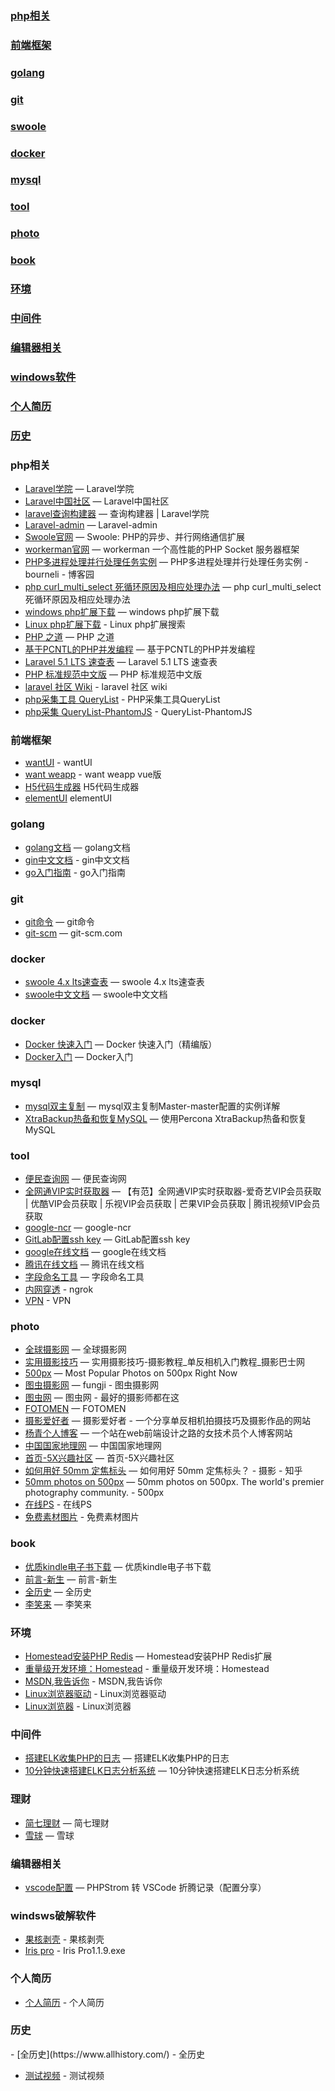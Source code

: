 ### [php相关](#php相关-1)
### [前端框架](#前端框架)
### [golang](#golang)
### [git](#git)
### [swoole](#swoole-1)
### [docker](#docker-1)
### [mysql](#mysql-1)
### [tool](#tool-1)
### [photo](#photo-1)
### [book](#book-1)
### [环境](#环境-1)
### [中间件](#中间件-1)
### [编辑器相关](#编辑器相关-1)
### [windows软件](#windows)
### [个人简历](#个人简历)
### [历史](#历史)

<h3 id='php相关'>php相关</h3>

- [Laravel学院](http://laravelacademy.org/) — Laravel学院
- [Laravel中国社区](http://www.golaravel.com/) — Laravel中国社区
- [laravel查询构建器](http://laravelacademy.org/post/126.html) — 查询构建器 | Laravel学院
- [Laravel-admin](https://laravel-admin.org/docs/zh) — Laravel-admin
- [Swoole官网](http://www.swoole.com/) — Swoole: PHP的异步、并行网络通信扩展
- [workerman官网](http://www.workerman.net/) — workerman 一个高性能的PHP Socket 服务器框架
- [PHP多进程处理并行处理任务实例](http://www.cnblogs.com/bourneli/archive/2012/07/06/2579893.html) — PHP多进程处理并行处理任务实例 - bourneli - 博客园
- [php curl_multi_select 死循环原因及相应处理办法](http://blog.marchtea.com/archives/109) — php curl_multi_select 死循环原因及相应处理办法
- [windows php扩展下载](http://windows.php.net/downloads/pecl/releases/) — windows php扩展下载
- [Linux php扩展下载](http://pecl.php.net/package-search.php) - Linux php扩展搜索
- [PHP 之道](http://laravel-china.github.io/php-the-right-way/) — PHP 之道
- [基于PCNTL的PHP并发编程](http://blog.csdn.net/huyanping/article/details/18280839) — 基于PCNTL的PHP并发编程
- [Laravel 5.1 LTS 速查表](https://cs.phphub.org/#Configuration) — Laravel 5.1 LTS 速查表
- [PHP 标准规范中文版](http://phpfig.p2hp.com/) — PHP 标准规范中文版
- [laravel 社区 Wiki](https://learnku.com/laravel/wikis) - laravel 社区 wiki
- [php采集工具 QueryList](http://querylist.cc/docs/guide/v4/PhantomJS) - PHP采集工具QueryList
- [php采集 QueryList-PhantomJS](https://github.com/jae-jae/QueryList-PhantomJS) - QueryList-PhantomJS

<h3 id='前端框架'>前端框架</h3>

- [wantUI](https://youzan.github.io/vant-weapp/#/intro) - wantUI
- [want weapp](https://vant-contrib.gitee.io/vant/#/zh-CN/quickstart) - want weapp vue版
- [H5代码生成器](http://bbs.magicalcoder.com/) H5代码生成器
- [elementUI](https://element.eleme.cn/2.0/#/zh-CN/component/installation) elementUI

<h3 id='golang'>golang</h3>

- [golang文档](http://www.topgoer.com/) — golang文档
- [gin中文文档](http://wen.topgoer.com/docs/ginkuangjia/ginkuangjia-1c50hfaag99k2) - gin中文文档
- [go入门指南](https://learnku.com/docs/the-way-to-go/book-intro/3560) - go入门指南

<h3 id='git'>git</h3>

- [git命令](https://suyuanen.github.io/2017/02/15/Git指令整理/) — git命令
- [git-scm](https://git-scm.com/book/zh/v2) — git-scm.com


<h3 id='docker'>docker</h3>

- [swoole 4.x lts速查表](https://toxmc.github.io/swoole-cs.github.io/) — swoole 4.x lts速查表
- [swoole中文文档](https://github.com/swoole/swoole-wiki) — swoole中文文档


<h3 id='docker'>docker</h3>

- [Docker 快速入门](http://www.dahouduan.com/2018/08/21/docker-kuai-su-ru-meng/) — Docker 快速入门（精编版）
- [Docker入门](http://www.10tiao.com/html/575/201906/2655824742/1.html) — Docker入门


<h3 id='mysql'>mysql</h3>

- [mysql双主复制](http://www.jbxue.com/article/9705.html) — mysql双主复制Master-master配置的实例详解
- [XtraBackup热备和恢复MySQL](https://willvvv.iteye.com/blog/1544043) — 使用Percona XtraBackup热备和恢复MySQL

<h3 id='tool'>tool</h3>

- [便民查询网](https://www.51240.com/) — 便民查询网
- [全网通VIP实时获取器](http://vip.ufanw.com/) — 【有范】全网通VIP实时获取器-爱奇艺VIP会员获取 | 优酷VIP会员获取 | 乐视VIP会员获取 | 芒果VIP会员获取 | 腾讯视频VIP会员获取
- [google-ncr](http://www.google.com/ncr) — google-ncr
- [GitLab配置ssh key](https://www.cnblogs.com/hafiz/p/8146324.html) — GitLab配置ssh key
- [google在线文档](https://docs.google.com/spreadsheets/u/0/) — google在线文档
- [腾讯在线文档](https://docs.qq.com/desktop/) — 腾讯在线文档
- [字段命名工具](https://unbug.github.io/codelf) — 字段命名工具
- [内网穿透](https://ngrok.com) - ngrok
- [VPN](https://darrenliuwei.github.io/kxsw/) - VPN


<h3 id='photo'>photo</h3>

- [全球摄影网](http://www.g-photography.net/) — 全球摄影网
- [实用摄影技巧](http://www.fsbus.com/) — 实用摄影技巧-摄影教程_单反相机入门教程_摄影巴士网
- [500px](https://500px.com/popular) — Most Popular Photos on 500px Right Now
- [图虫摄影网](https://fungji.tuchong.com/) — fungji - 图虫摄影网
- [图虫网](https://tuchong.com/) — 图虫网 - 最好的摄影师都在这
- [FOTOMEN](http://fotomen.cn/) — FOTOMEN
- [摄影爱好者](http://www.sy2017.com/) — 摄影爱好者 - 一个分享单反相机拍摄技巧及摄影作品的网站
- [杨青个人博客](http://www.yangqq.com/) — 一个站在web前端设计之路的女技术员个人博客网站
- [中国国家地理网](http://www.dili360.com/) — 中国国家地理网
- [首页-5X兴趣社区](http://www.xxxxxbbs.com/index) — 首页-5X兴趣社区
- [如何用好 50mm 定焦标头](http://www.zhihu.com/question/22073785) — 如何用好 50mm 定焦标头？ - 摄影 - 知乎
- [50mm photos on 500px](https://500px.com/search?q=50mm) — 50mm photos on 500px. The world's premier photography community. - 500px
- [在线PS](https://www.photopea.com/) - 在线PS
- [免费素材图片](https://www.pexels.com/zh-cn/) - 免费素材图片


<h3 id='book'>book</h3>

- [优质kindle电子书下载](https://sobooks.cc/) — 优质kindle电子书下载
- [前言-新生](https://b.xinshengdaxue.com/) — 前言-新生
- [全历史](https://www.allhistory.com/) — 全历史
- [李笑来](https://legacy.gitbook.com/@xiaolai) — 李笑来


<h3 id='环境'>环境</h3>

- [Homestead安装PHP Redis](https://segmentfault.com/a/1190000016606114) — Homestead安装PHP Redis扩展
- [重量级开发环境：Homestead](https://xueyuanjun.com/post/20925) - 重量级开发环境：Homestead
- [MSDN,我告诉你](https://msdn.itellyou.cn/) - MSDN,我告诉你
- [Linux浏览器驱动](http://npm.taobao.org/mirrors/chromedriver/) - Linux浏览器驱动
- [Linux浏览器](https://www.ubuntuupdates.org/ppa/google_chrome?dist=stable) - Linux浏览器


<h3 id='中间件'>中间件</h3>

- [搭建ELK收集PHP的日志](https://www.cnblogs.com/zhaijunming5/p/6639553.html) — 搭建ELK收集PHP的日志
- [10分钟快速搭建ELK日志分析系统](http://www.10tiao.com/html/728/201805/2653356031/3.html) — 10分钟快速搭建ELK日志分析系统


<h3 id='理财'>理财</h3>

- [简七理财](http://jane7.com/) — 简七理财
- [雪球](https://xueqiu.com/) — 雪球



<h3 id='编辑器相关'>编辑器相关</h3>

- [vscode配置](https://learnku.com/laravel/t/27041) — PHPStrom 转 VSCode 折腾记录（配置分享）



<h3 id='windows'>windsws破解软件</h3>

- [果核剥壳](https://www.ghpym.com/) - 果核剥壳
- [Iris pro](https://t00y.com/dir/7369060-34766667-b983da) - Iris Pro1.1.9.exe


<h3 id='个人简历'>个人简历</h3>

- [个人简历](http://www.gerenjianli.com/) - 个人简历


<h3 id='历史'>历史</h3>
- [全历史](https://www.allhistory.com/) - 全历史

- [测试视频](http://samples.mplayerhq.hu/) - 测试视频

